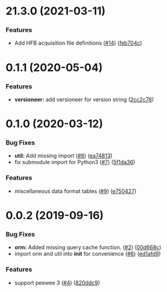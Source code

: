 # 21.3.0 (2021-03-11)


### Features

* Add HFB acquisition file definitions ([#14](https://github.com/chime-experiment/chimedb_di/pull/14)) ([feb704c](https://github.com/chime-experiment/chimedb_di/commit/feb704c510fc83522aab828aff35450e8b1385f7))





# 0.1.1 (2020-05-04)


### Features

* **versioneer:** add versioneer for version string ([2cc2c78](https://github.com/chime-experiment/chimedb_di/commit/2cc2c781600d8936eda12f25bfb8b2afeeaa15ff))



# 0.1.0 (2020-03-12)

### Bug Fixes

* **util:** Add missing import ([#8](https://github.com/chime-experiment/chimedb_di/issues/8)) ([ea74813](https://github.com/chime-experiment/chimedb_di/commit/ea748131be8ab97fe2fd6e3550a4d02de39ad10f))
* fix submodule import for Python3 ([#7](https://github.com/chime-experiment/chimedb_di/issues/7)) ([5f1da36](https://github.com/chime-experiment/chimedb_di/commit/5f1da360f214da3c35431579d2b8c9fddf16fdd4))


### Features

* miscellaneous data format tables ([#9](https://github.com/chime-experiment/chimedb_di/issues/9)) ([e750427](https://github.com/chime-experiment/chimedb_di/commit/e750427d83de9828fa997c50accfe4db9f5c3b3f))



# 0.0.2 (2019-09-16)

### Bug Fixes

* **orm:** Added missing query cache function. ([#2](https://github.com/chime-experiment/chimedb_di/issues/2)) ([00d668c](https://github.com/chime-experiment/chimedb_di/commit/00d668cfacaff839da3026ce5d997a1106002890))
* import orm and util into __init__ for convenience ([#6](https://github.com/chime-experiment/chimedb_di/issues/6)) ([ed1afd9](https://github.com/chime-experiment/chimedb_di/commit/ed1afd90b77bd640d481fdda4d91a9092bccf553))


### Features

* support peewee 3 ([#4](https://github.com/chime-experiment/chimedb_di/issues/4)) ([820ddc9](https://github.com/chime-experiment/chimedb_di/commit/820ddc9713b44e0bcf8d9aa12589e2d5fa72c292))
